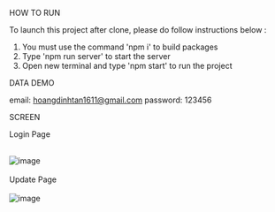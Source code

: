 HOW TO RUN

To launch this project after clone, please do follow instructions below :
1. You must use the command 'npm i' to build packages
2. Type 'npm run server' to start the server
3. Open new terminal and type 'npm start' to run the project



DATA DEMO

email: hoangdinhtan1611@gmail.com password: 123456

SCREEN

Login Page
<br>
<br>

![image](https://user-images.githubusercontent.com/38500698/223657661-8b30f994-c05d-47d5-b4f2-4633521b691a.png)
<br>
<br>
Update Page
<br>
<br>
![image](https://user-images.githubusercontent.com/38500698/223657791-582e10be-6f7f-4160-918d-498bc4fe9ebd.png)
